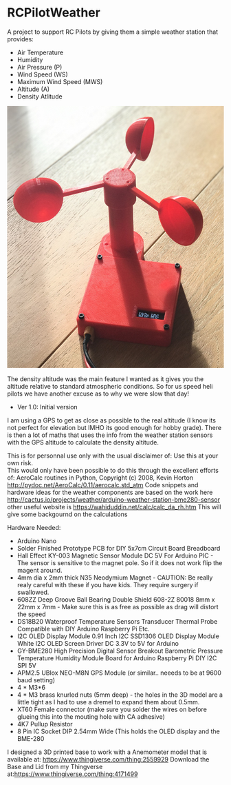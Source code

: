 # RCPilotWeather
A project to support RC Pilots by giving them a simple weather station that provides:
* Air Temperature
* Humidity
* Air Pressure (P)
* Wind Speed (WS)
* Maximum Wind Speed (MWS)
* Altitude (A)
* Density Atlitude

<img src="https://github.com/AlCormack/RCPilotWeather/blob/master/images/RCWeatherDevice.jpeg" width="800"><br />

The density altitude was the main feature I wanted as it gives you the altitude relative to standard atmospheric conditions. 
So for us speed heli pilots we have another excuse as to why we were slow that day!

* Ver 1.0: Initial version

I am using a GPS to get as close as possible to the real altitude (I know its not perfect for elevation but IMHO its good enough for hobby grade). 
There is then a lot of maths that uses the info from the weather station sensors with the GPS altitude to calculate the density altitude.

This is for personnal use only with the usual disclaimer of: Use this at your own risk.   
This would only have been possible to do this through the excellent efforts of:
AeroCalc routines in Python, Copyright (c) 2008, Kevin Horton
http://pydoc.net/AeroCalc/0.11/aerocalc.std_atm
Code snippets and hardware ideas for the weather components are based on the work here http://cactus.io/projects/weather/arduino-weather-station-bme280-sensor
other useful website is https://wahiduddin.net/calc/calc_da_rh.htm This will give some backgournd on the calculations


Hardware Needed:
- Arduino Nano
- Solder Finished Prototype PCB for DIY 5x7cm Circuit Board Breadboard 
- Hall Effect KY-003 Magnetic Sensor Module DC 5V For Arduino PIC - The sensor is sensitive to the magnet pole. So if it does not work flip the magent around.
- 4mm dia x 2mm thick N35 Neodymium Magnet - CAUTION: Be really realy careful with these if you have kids. They require surgery if swallowed.
- 608ZZ Deep Groove Ball Bearing Double Shield 608-2Z 80018 8mm x 22mm x 7mm - Make sure this is as free as possible as drag will distort the speed
- DS18B20 Waterproof Temperature Sensors Transducer Thermal Probe Compatible with DIY Arduino Raspberry Pi Etc.
- I2C OLED Display Module 0.91 Inch I2C SSD1306 OLED Display Module White I2C OLED Screen Driver DC 3.3V to 5V for Arduino
- GY-BME280 High Precision Digital Sensor Breakout Barometric Pressure Temperature Humidity Module Board for Arduino Raspberry Pi DIY I2C SPI 5V 
- APM2.5 UBlox NEO-M8N GPS Module (or similar.. neeeds to be at 9600 baud setting)
- 4 * M3*6
- 4 * M3 brass knurled nuts (5mm deep) - the holes in the 3D model are a little tight as I had to use a dremel to expand them about 0.5mm. 
- XT60 Female connector (make sure you solder the wires on before glueing this into the mouting hole with CA adhesive)
- 4K7 Pullup Resistor
- 8 Pin IC Socket DIP 2.54mm Wide (This holds the OLED display and the BME-280

I designed a 3D printed base to work with a Anemometer model that is available at:  https://www.thingiverse.com/thing:2559929
Download the Base and Lid from my Thingverse at:https://www.thingiverse.com/thing:4171499

